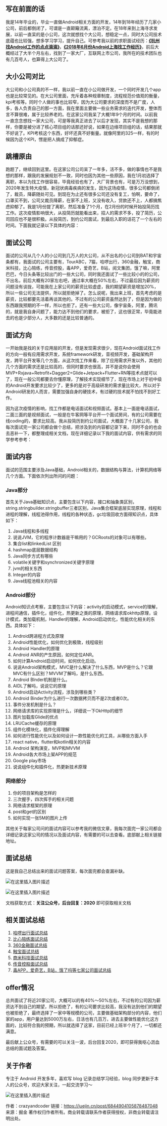 ## 写在前面的话

我是14年毕业的，毕业一直做Android相关方面的开发，14年到18年经历了几家小公司，前后都倒闭了，可谓是一直颠簸流离，漂泊不定。在18年来到上海寻求发展，以前一直呆的是小公司，这次就想找个大公司，想稳定一点，同时大公司技术底蕴也比较强，想多学习学习，提升自己。可参考我以前的求职面试经历：[**《杭州找Android工作的点点滴滴》**](https://juejin.im/post/6844903476879704072)，[**《2018年6月份Android上海找工作经历》**](https://juejin.im/post/6844903635684425735)，前后大概经过了大半个月左右，找到了一家大厂，互联网上市公司，我所在的技术团队也有几百号人，也算得上大公司了。

## 大小公司对比

大公司和小公司真的不一样，我以前一直在小公司做开发，一个同时开发几个app也是比较常见的。在大公司里面，充斥着各种规章制度，流程规范价值观的衡量，kpi考核等。同时个人做的事也比较窄，因为大公司要求的深度而不是广度，人多，各人负责自己的那一方面，我在里面主要做一些业务需求的迭代开发，整体而言不算很难，属于比较养老的。在这家公司我呆了大概1年9个月的时间。以前我一直念念想找一家大公司，可是等我真正进去了以后才发现，其实不是我想的那样，你要是被分进了核心项目组的话那还好说，如果在边缘项目组的话，结果那就不好说了。KPI考核这个东西，好坏还真不好衡量。就像阿里的325一样，有的时候因为这个KPI，愣是把人搞成了抑郁症。

## 跳槽原由

跑题了，继续回到这里。在这家公司公司呆了一年多，活不多，做的事情也不是我想的那样，跟我的发展规划不一致，同时也因为其他一些原因，我在1月初选择了离职，本以为找工作很容易，毕竟经验也有了，大厂背景也有，可是万万没想到，2020年发生特大疫情，新冠状病毒疾病的发生，因为这场疫情，很多公司都倒闭了，裁员，降薪随处可见。到现在为止还有很多公司还没有复工，怕啊，要命了，口罩买不到，公司又裁员降薪，在家不上班，又没有收入，贷款还不上，人都搞焦虑抑郁了。我是1月份提了离职，然后准备了1个月，在2月份的时候开始投简历找工作。这次疫情影响很大，从投简历就能看出来，招人的需求不多，投了简历，公司回应也不是很积极。从投简历，到约公司面试，到最后入职的话花了一个左右的时间。下面我就记录以下具体的内容：

## 面试公司

面试的公司从几个人的小公司到几万人的大公司，从不出名的小公司到BAT和宇宙条都有，我面试的公司主要有，TourABC，7猫，哈啰出行，360金融，触宝，商米科技，比心陪练，传音控股，毒APP，爱奇艺，B站，阅文集团，饿了嘛，阿里巴巴，今日头条等比较出门的一些大公司，同时我还面试了一些比较小的的公司，不出名，前后大概有20家左右吧，通过率大概在50%左右，不过最后因为薪资的问题没有谈拢，可能我在上家公司的薪资比较虚虚，我的期望薪资是增加20%，所以一些公司无法提供，所以就拒绝掉了。怎么说呢，我出来上班，首先考虑的是薪资，比较都要先活着再谈其他的。不过有的公司薪资虽然达到了，但是因为做的东西跟我预期的不一样，所以也拒了。还有一些大公司，像宇宙条，阿里，腾讯的，就是我自身问题了，能力达不到他们的要求，被拒了，这也很正常，毕竟能进去的也是少部分人，大多数的还是比较普通的。

## 面试方向

一开始我是找的关于应用层的开发，但是发现需求很少，现在Android面试找工作的方向一般有应用需求开发，系统framework研发，音视频开发，基础架构开发，跨平台开发等几个方面，从这次找工作来看，除了应用需求开发以外，其他的几个方面的需求还是比较高的，但同时要求也很高，并不是说你会使用MVP+Rxjava+Retrofit+Dagger2+Glide+Jetpack+Flutter+RN等技术点就可以了，现在一般公司都要去你懂原理，了解技术实现细节了，现在市场上对于初中级的Android开发要求比较少了，更多的是对于高级研发的需求量比较大，所以对于Android研发的人而言，需要加强自身的硬技术，有过硬的技术就不怕找不到好工作。

因为这次疫情的影响，找工作都是电话面试和视频面试。基本上一面是电话面试，二面三面的是视频面试，一般是在牛客网等平台开一个面试房间，有的公司需要在线coding的，要求比较高。我从投简历到约公司面试，大概面了十几家公司，我每次面试完一家公司都会做个总结，把涉及到的内容都记录下来，同时不会的也会去恶补一下，都整理成相关文档，现在详细记录以下我的面试内容，供有需求的同学参考参考：

## 面试内容

面试的范围主要涉及Java基础，Android相关的，数据结构与算法，计算机网络等几个方面。下面依次列出所问的问题：

### Java部分

首先关于Java基础知识点，主要包含以下内容，接口和抽象类区别，string.stringbuilder.stringbuffer三者区别，Java集合框架底层实现原理，线程和进程的理解，线程池得作用，线程的各种状态，gc垃圾回收方面得知识点，具体如下：

1. Java线程和多线程
2. 说说JVM，它的程序计数器是干嘛用的？GCRoots的对象可以有哪些。
3. 集合list和linkedList 区别
4. hashmap底层数据结构
5. Java同步方式有哪些
6. volatile关键字和synchronized关键字原理
7. jvm的相关东西
8. Integer的内容
9. Java线程池相关的内容

### Android部分

Android知识点考察，主要包含以下内容：activity的启动模式，service的理解，进程间通信，插件化，组件化，热更新之类的原理，网络请求库okhttp原理，设计模式，类加载机制，Handler的理解，Android启动优化，性能优化相关的东西。具体如下：

1. Android跨进程方式及原理
2. Android性能优化，如何优化到极致，线程级别
3. Android Handler的原理
4. Android ANR的产生原因，如何定位ANR。
5. 如何计算Android启动时间，如何优化启动。
6. 说说Android架构模式，MVC是什么解决了什么东西，MVP是什么？它跟MVC有什么区别？MVVM了解吗，是什么东西。
7. Android BInder机制是什么。
8. AIDL了解吗，说说它的原理
9. Android启动Activity流程，涉及到哪些类？
10. Android Binder为什么进行一次数据拷贝而不是2次或者0次。
11. 事件分发机制是什么？
12. 网络请求库的实现原理是什么，详细说一下OkHttp的细节
13. 图片加载库Glide的优点
14. LRUCache缓存的原理
15. 组件化模块化，插件化得理解
16. 如何进行性能优化以及如何设计一款性能优化的工具，从哪些方面入手
17. react native，flutter和kotlin相关的内容
18. Android 架构演变，MVP和MVVM
19. Android各大市场上架APP的规范
20. Google play市场
21. 说说组件化和插件化，热更新技术原理

### 网络部分

1. 你的项目架构是怎样的
2. 三次握手，四次挥手的相关问题
3. 网络请求框架的原理
4. post和get的区别
5. 如何实现一张5M的图片上传

其他关于每家公司问的面试内容可以参考我的微信文章，我每次面完一家公司都会详细记录这家公司的情况以及面试内容，有需要的可以去查看。底部献上相关链接地址。

## 面试总结

这是我自己总结出来的面试问题答案，每次面完都会查漏补缺。

![在这里插入图片描述](https://tva1.sinaimg.cn/large/008eGmZEly1gmyqq8jc6hj30ti0qon7e.jpg)





![在这里插入图片描述](https://tva1.sinaimg.cn/large/008eGmZEly1gmyqq9w7lkj30zk0j8n8p.jpg)



文档获取方式：**关注公众号，后台回复：2020** 即可获取相关文档

## 相关面试总结

1. [哈啰出行面试总结](https://mp.weixin.qq.com/s/WS5C4fZvLMaGq_M3uear6A)
2. [比心陪练面试总结](https://mp.weixin.qq.com/s/WS5C4fZvLMaGq_M3uear6A)
3. [360金融面试总结](https://mp.weixin.qq.com/s/sJMTdRQW4cIQqvVzoykjog)
4. [触宝面试总结](https://mp.weixin.qq.com/s/_rlvOsVYMqd_rlh0VlZzRA)
5. [商米科技面试总结](https://mp.weixin.qq.com/s/btYYZzxQathBCV_auzmsOA)
6. [传音控股面试总结](https://mp.weixin.qq.com/s/btYYZzxQathBCV_auzmsOA)
7. [毒APP，爱奇艺，B站，饿了吗等七家公司面试总结](https://mp.weixin.qq.com/s/og_jhGbTohI5jvx2wBo5Jg)

## offer情况

总共面试了将近20家公司，大概可以的有40%～50%左右，不过有的公司因为薪资达不到自己的期望，所以拒绝了，有的公司要求比较高，我没有达到他们的期望也被拒绝了，最终选择了一家中等规模的公司，主要做基础架构部分的内容，他们家的app，用户量达到5000万左右，日活也有几百万，进去主要做性能优化这方面的，比较符合我的预期，所以就选择了这家，目前已经上班半个月了，一切都还满意。

最后献上公众号，有需要的可以关注一波，后台回复2020，即可获得我呕心沥血总结的面试题及答案。

## 关于作者

专注于 Android 开发多年，喜欢写 blog 记录总结学习经验，blog 同步更新于本人的公众号，欢迎大家关注，一起交流学习～



![在这里插入图片描述](https://tva1.sinaimg.cn/large/008eGmZEly1gmyqqcnxjrj30c60g677b.jpg)


作者：crazyandcoder
链接：https://juejin.cn/post/6844904105878487048
来源：掘金
著作权归作者所有。商业转载请联系作者获得授权，非商业转载请注明出处。